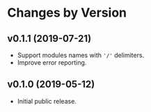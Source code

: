 # Changes by Version

## v0.1.1 (2019-07-21)
* Support modules names with `'/'` delimiters.
* Improve error reporting.

## v0.1.0 (2019-05-12)
* Initial public release.